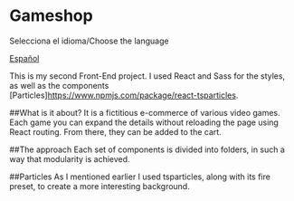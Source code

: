 # Gameshop
Selecciona el idioma/Choose the language

[Español](README_es.md)

This is my second Front-End project. I used React and Sass for the styles, as well as the components [Particles]https://www.npmjs.com/package/react-tsparticles.

##What is it about?
It is a fictitious e-commerce of various video games. Each game you can expand the details without reloading the page using React routing. From there, they can be added to the cart.


##The approach
Each set of components is divided into folders, in such a way that modularity is achieved.

##Particles
As I mentioned earlier I used tsparticles, along with its fire preset, to create a more interesting background.
